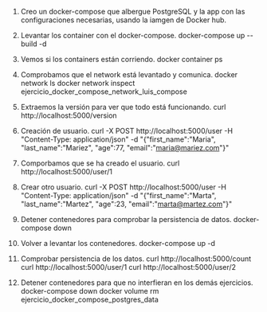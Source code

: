 
1. Creo un docker-compose que albergue PostgreSQL y la app con las configuraciones necesarias, usando la iamgen de Docker hub.


2. Levantar los container con el docker-compose.
    docker-compose up --build -d


3. Vemos si los containers están corriendo.
    docker container ps


4. Comprobamos que el network está levantado y comunica.
    docker network ls
    docker network inspect ejercicio_docker_compose_network_luis_compose


5. Extraemos la versión para ver que todo está funcionando.
    curl http://localhost:5000/version


6. Creación de usuario.
    curl -X POST http://localhost:5000/user -H "Content-Type: application/json" -d "{\"first_name\":\"Maria\", \"last_name\":\"Mariez\", \"age\":77, \"email\":\"maria@mariez.com\"}"


7. Comporbamos que se ha creado el usuario.
    curl http://localhost:5000/user/1


8. Crear otro usuario.
    curl -X POST http://localhost:5000/user -H "Content-Type: application/json" -d "{\"first_name\":\"Marta\", \"last_name\":\"Martez\", \"age\":23, \"email\":\"marta@martez.com\"}"


9. Detener contenedores para comprobar la persistencia de datos.
    docker-compose down


10. Volver a levantar los contenedores.
    docker-compose up -d


11. Comprobar persistencia de los datos.
    curl http://localhost:5000/count
    curl http://localhost:5000/user/1
    curl http://localhost:5000/user/2


12. Detener contenedores para que no interfieran en los demás ejercicios.
    docker-compose down
    docker volume rm ejercicio_docker_compose_postgres_data



